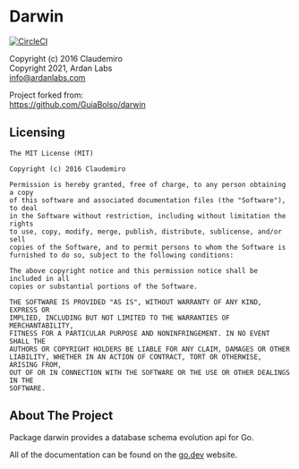 # Darwin

[![CircleCI](https://circleci.com/gh/ardanlabs/darwin.svg?style=svg)](https://circleci.com/gh/ardanlabs/darwin)

Copyright (c) 2016 Claudemiro  
Copyright 2021, Ardan Labs  
info@ardanlabs.com

Project forked from:  
https://github.com/GuiaBolso/darwin

## Licensing

```
The MIT License (MIT)

Copyright (c) 2016 Claudemiro

Permission is hereby granted, free of charge, to any person obtaining a copy
of this software and associated documentation files (the "Software"), to deal
in the Software without restriction, including without limitation the rights
to use, copy, modify, merge, publish, distribute, sublicense, and/or sell
copies of the Software, and to permit persons to whom the Software is
furnished to do so, subject to the following conditions:

The above copyright notice and this permission notice shall be included in all
copies or substantial portions of the Software.

THE SOFTWARE IS PROVIDED "AS IS", WITHOUT WARRANTY OF ANY KIND, EXPRESS OR
IMPLIED, INCLUDING BUT NOT LIMITED TO THE WARRANTIES OF MERCHANTABILITY,
FITNESS FOR A PARTICULAR PURPOSE AND NONINFRINGEMENT. IN NO EVENT SHALL THE
AUTHORS OR COPYRIGHT HOLDERS BE LIABLE FOR ANY CLAIM, DAMAGES OR OTHER
LIABILITY, WHETHER IN AN ACTION OF CONTRACT, TORT OR OTHERWISE, ARISING FROM,
OUT OF OR IN CONNECTION WITH THE SOFTWARE OR THE USE OR OTHER DEALINGS IN THE
SOFTWARE.
```

## About The Project

Package darwin provides a database schema evolution api for Go. 

All of the documentation can be found on the [go.dev](https://pkg.go.dev/github.com/ardanlabs/darwin?tab=doc) website.
